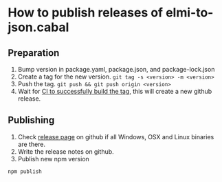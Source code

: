 # How to publish releases of elmi-to-json.cabal

## Preparation

1.  Bump version in package.yaml, package.json, and package-lock.json
1.  Create a tag for the new version. `git tag -s <version> -m <version>`
1.  Push the tag. `git push && git push origin <version>`
1.  Wait for [CI to successfully build the tag](https://travis-ci.org/stoeffel/elmi-to-json/builds), this will create a new github release.

## Publishing

1.  Check [release page](https://github.com/stoeffel/elmi-to-json/releases) on github if all Windows, OSX and Linux binaries are there.
1.  Write the release notes on github.
1.  Publish new npm version

```
npm publish
```
